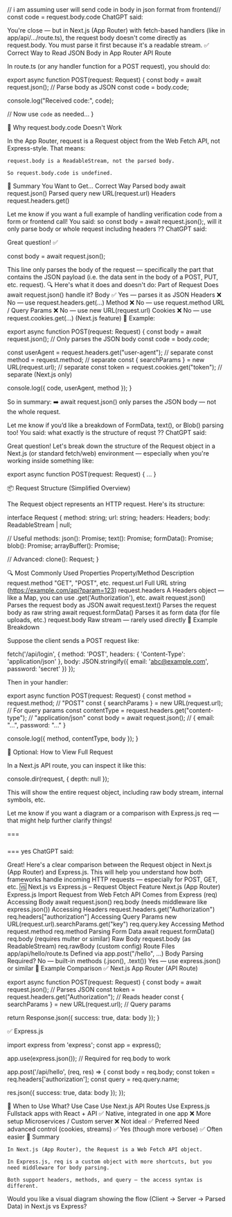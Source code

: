 ###
##
####
// i am assuming user will send code in body in json format from frontend//
        const code = request.body.code
ChatGPT said:

You're close — but in Next.js (App Router) with fetch-based handlers (like in app/api/.../route.ts), the request body doesn't come directly as request.body. You must parse it first because it's a readable stream.
✅ Correct Way to Read JSON Body in App Router API Route

In route.ts (or any handler function for a POST request), you should do:

export async function POST(request: Request) {
  const body = await request.json(); // Parse body as JSON
  const code = body.code;

  console.log("Received code:", code);

  // Now use `code` as needed...
}

🚫 Why request.body.code Doesn't Work

In the App Router, request is a Request object from the Web Fetch API, not Express-style. That means:

    request.body is a ReadableStream, not the parsed body.

    So request.body.code is undefined.

🧠 Summary
You Want to Get...	Correct Way
Parsed body	await request.json()
Parsed query	new URL(request.url)
Headers	request.headers.get()

Let me know if you want a full example of handling verification code from a form or frontend call!
You said:
so  const body = await request.json();, will it only parse body or whole request including headers ??
ChatGPT said:

Great question! ✅

const body = await request.json();

This line only parses the body of the request — specifically the part that contains the JSON payload (i.e. the data sent in the body of a POST, PUT, etc. request).
🔍 Here's what it does and doesn't do:
Part of Request	Does await request.json() handle it?
Body	✅ Yes — parses it as JSON
Headers	❌ No — use request.headers.get(...)
Method	❌ No — use request.method
URL / Query Params	❌ No — use new URL(request.url)
Cookies	❌ No — use request.cookies.get(...) (Next.js feature)
🔧 Example:

export async function POST(request: Request) {
  const body = await request.json(); // Only parses the JSON body
  const code = body.code;

  const userAgent = request.headers.get("user-agent"); // separate
  const method = request.method;                      // separate
  const { searchParams } = new URL(request.url);      // separate
  const token = request.cookies.get("token");         // separate (Next.js only)

  console.log({ code, userAgent, method });
}

So in summary:
➡️ await request.json() only parses the JSON body — not the whole request.

Let me know if you’d like a breakdown of FormData, text(), or Blob() parsing too!
You said:
what exactly is the structure of requst ??
ChatGPT said:

Great question! Let's break down the structure of the Request object in a Next.js (or standard fetch/web) environment — especially when you're working inside something like:

export async function POST(request: Request) { ... }

📦 Request Structure (Simplified Overview)

The Request object represents an HTTP request. Here's its structure:

interface Request {
  method: string;
  url: string;
  headers: Headers;
  body: ReadableStream<Uint8Array> | null;

  // Useful methods:
  json(): Promise<any>;
  text(): Promise<string>;
  formData(): Promise<FormData>;
  blob(): Promise<Blob>;
  arrayBuffer(): Promise<ArrayBuffer>;

  // Advanced:
  clone(): Request;
}

🔍 Most Commonly Used Properties
Property/Method	Description
request.method	"GET", "POST", etc.
request.url	Full URL string (https://example.com/api?param=123)
request.headers	A Headers object — like a Map, you can use .get('Authorization'), etc.
await request.json()	Parses the request body as JSON
await request.text()	Parses the request body as raw string
await request.formData()	Parses it as form data (for file uploads, etc.)
request.body	Raw stream — rarely used directly
🧪 Example Breakdown

Suppose the client sends a POST request like:

fetch('/api/login', {
  method: 'POST',
  headers: { 'Content-Type': 'application/json' },
  body: JSON.stringify({ email: 'abc@example.com', password: 'secret' })
});

Then in your handler:

export async function POST(request: Request) {
  const method = request.method;                    // "POST"
  const { searchParams } = new URL(request.url);    // For query params
  const contentType = request.headers.get("content-type"); // "application/json"
  const body = await request.json();                // { email: "...", password: "..." }

  console.log({ method, contentType, body });
}

🧠 Optional: How to View Full Request

In a Next.js API route, you can inspect it like this:

console.dir(request, { depth: null });

This will show the entire request object, including raw body stream, internal symbols, etc.

Let me know if you want a diagram or a comparison with Express.js req — that might help further clarify things!



























===
###
###
===
yes
ChatGPT said:

Great! Here's a clear comparison between the Request object in Next.js (App Router) and Express.js. This will help you understand how both frameworks handle incoming HTTP requests — especially for POST, GET, etc.
🆚 Next.js vs Express.js – Request Object
Feature	Next.js (App Router)	Express.js
Import	Request from Web Fetch API	Comes from Express (req)
Accessing Body	await request.json()	req.body (needs middleware like express.json())
Accessing Headers	request.headers.get("Authorization")	req.headers["authorization"]
Accessing Query Params	new URL(request.url).searchParams.get("key")	req.query.key
Accessing Method	request.method	req.method
Parsing Form Data	await request.formData()	req.body (requires multer or similar)
Raw Body	request.body (as ReadableStream)	req.rawBody (custom config)
Route Files	app/api/hello/route.ts	Defined via app.post("/hello", ...)
Body Parsing Required?	No — built-in methods (.json(), .text())	Yes — use express.json() or similar
🧪 Example Comparison
✅ Next.js App Router (API Route)

export async function POST(request: Request) {
  const body = await request.json(); // Parses JSON
  const token = request.headers.get("Authorization"); // Reads header
  const { searchParams } = new URL(request.url); // Query params

  return Response.json({ success: true, data: body });
}

✅ Express.js

import express from 'express';
const app = express();

app.use(express.json()); // Required for req.body to work

app.post('/api/hello', (req, res) => {
  const body = req.body;
  const token = req.headers['authorization'];
  const query = req.query.name;

  res.json({ success: true, data: body });
});

🔧 When to Use What?
Use Case	Use Next.js API Routes	Use Express.js
Fullstack apps with React + API	✅ Native, integrated in one app	❌ More setup
Microservices / Custom server	❌ Not ideal	✅ Preferred
Need advanced control (cookies, streams)	✅ Yes (though more verbose)	✅ Often easier
🎯 Summary

    In Next.js (App Router), the Request is a Web Fetch API object.

    In Express.js, req is a custom object with more shortcuts, but you need middleware for body parsing.

    Both support headers, methods, and query — the access syntax is different.

Would you like a visual diagram showing the flow (Client → Server → Parsed Data) in Next.js vs Express?

























##
  ###
##
